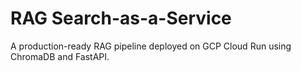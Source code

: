 # RAG Search-as-a-Service

A production-ready RAG pipeline deployed on GCP Cloud Run using ChromaDB and FastAPI.
